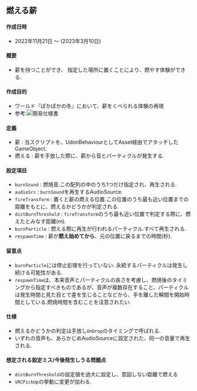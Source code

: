 ## 燃える薪

#### 作成日時
- 2022年11月21日 ～ (2023年3月10日)

#### 概要
- 薪を持つことができ、
指定した場所に置くことにより、燃やす体験ができる.

#### 作成目的
- ワールド『ぽかぽかの冬』において、薪をくべられる体験の再現
- 参考:![簡易仕様書](Image/ref_maki.png) 

#### 定義
- 薪 : 当スクリプトを、UdonBehaviourとしてAsset経由でアタッチしたGameObject.
- 燃える : 薪を手放した際に、薪から音とパーティクルが発生する.

#### 設定項目
- `burnSound` : 燃焼音.この配列の中のうち1つだけ指定され、再生される.
- `audioSrc` : `burnSound`を再生するAudioSource.
- `fireTransform` : 置くと薪の燃える位置.この位置のうち最も近い位置までの距離をもとに、燃えるかどうかが判定される.
- `distBurnThreshold` : `fireTransform`のうち最も近い位置で判定する際に、燃えたとみなす距離(m).
- `burnParticle` : 燃える際に再生が行われるパーティクル.すべて再生される.
- `respawnTime` : 薪が**燃え始めてから**、元の位置に戻るまでの時間(秒).

#### 留意点
- `burnParticle`には停止処理を行っていない. 永続するパーティクルは発生し続ける可能性がある.
- `respawnTime`は、本来音声とパーティクルの長さを考慮し、燃焼後のタイミングから指定すべきものであるが、音声が複数存在すること、パーティクルは発生時間と見た目とで差を生じることなどから、手を離した瞬間を開始時間としている.燃焼時間を含むことを注意されたい.

#### 仕様
- 燃えるかどうかの判定は手放し`OnDrop`のタイミングで呼ばれる.
- いずれの音声も、あらかじめAudioSourceに設定された、同一の音量で再生される.

#### 想定される設定ミス/今後発生しうる問題点
- `distBurnThreshold`の設定値を過大に設定し、意図しない距離で燃える
- `VRCPickUp`の挙動に変更が加わる.
